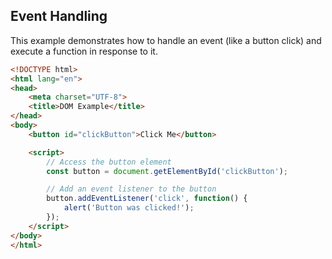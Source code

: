 ## Event Handling

This example demonstrates how to handle an event (like a button click) and execute a function in response to it.

```html
<!DOCTYPE html>
<html lang="en">
<head>
    <meta charset="UTF-8">
    <title>DOM Example</title>
</head>
<body>
    <button id="clickButton">Click Me</button>

    <script>
        // Access the button element
        const button = document.getElementById('clickButton');

        // Add an event listener to the button
        button.addEventListener('click', function() {
            alert('Button was clicked!');
        });
    </script>
</body>
</html>
```
